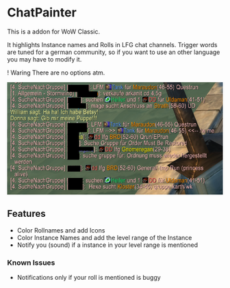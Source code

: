 # ChatPainter
This is a addon for WoW Classic.

It highlights Instance names and Rolls in LFG chat channels. 
Trigger words are tuned for a german community, so if you want to use an other language you may have to modify it.

! Waring
There are no options atm.

![alt text](./exampleImg.png "example")

## Features
- Color Rollnames and add Icons
- Color Instance Names and add the level range of the Instance
- Notify you (sound) if a instance in your level range is mentioned

### Known Issues
 - Notifications only if your roll is mentioned is buggy
